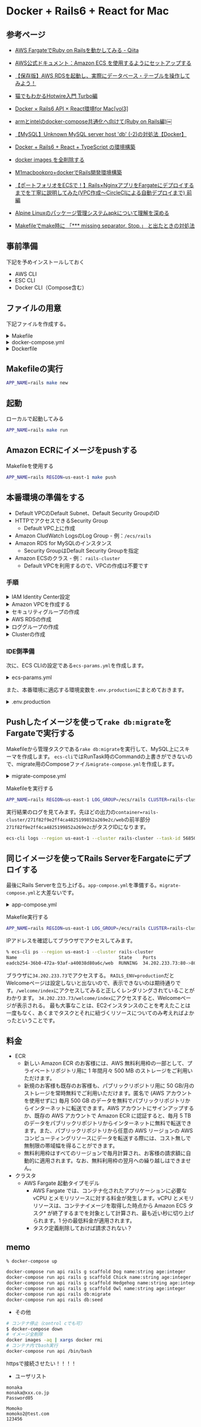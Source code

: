 # Docker + Rails6 + React for Mac

## 参考ページ

- [AWS FargateでRuby on Railsを動かしてみる - Qiita](https://qiita.com/riywo/items/3874fe1a9f11658b8396)

- [AWS公式ドキュメント：Amazon ECS を使用するようにセットアップする](https://docs.aws.amazon.com/ja_jp/AmazonECS/latest/developerguide/get-set-up-for-amazon-ecs.html)

- [【保存版】AWS RDSを起動し、実際にデータベース・テーブルを操作してみよう！](https://note.com/standenglish/n/n8fce48f8dbfa)

- [猫でもわかるHotwire入門 Turbo編](https://zenn.dev/shita1112/books/cat-hotwire-turbo)

- [Docker × Rails6 API × React環境for Mac[vol3]](https://usconsort.com/docker-env-vol3/)

- [armとintelのdocker-compose共通化へ向けて(Ruby on Rails編)￼](https://matsu.teraren.com/blog/2022/04/26/docker-m1-arm-glibc-error-on-nokogiri/)

- [【MySQL】Unknown MySQL server host 'db' (-2)の対処法【Docker】](https://qiita.com/SyoInoue/items/2ed5b3017c517920ec09)

- [Docker + Rails6 + React + TypeScript の環境構築](https://qiita.com/yuki-endo/items/a99cdde478c2a2d057d9)

- [docker images を全削除する](https://qiita.com/fist0/items/2fb1c7f894b5bdff79f4)

- [M1macbookpro+dockerでRails開発環境構築](https://norix.tokyo/environment/443/)

- [【ポートフォリオをECSで！】Rails×NginxアプリをFargateにデプロイするまでを丁寧に説明してみた(VPC作成〜CircleCIによる自動デプロイまで) 前編](https://qiita.com/maru401/items/8e7d32a8baded045adb2)

- [Alpine Linuxのパッケージ管理システムapkについて理解を深める](https://blog.kasei-san.com/entry/2020/08/25/084430)

- [Makefileでmake時に 「*** missing separator. Stop.」 と出たときの対処法](https://kakts-tec.hatenablog.com/entry/2016/12/18/225353)

## 事前準備

下記を予めインストールしておく

- AWS CLI
- ESC CLI
- Docker CLI（Compose含む）

## ファイルの用意

下記ファイルを作成する。

<details><summary>Makefile</summary>

```Makefile
new:
	echo "$$_gemfile" > Gemfile
	touch Gemfile.lock
	docker-compose run web rails new . --force --database=mysql --skip-bundle --skip-javascript
	# chown→ファイルの所有者を変更、-R→ディレクトリ内の所有者も変更、.→任意のファイル
	# chown a:c b→ファイルbの所有者をユーザa（グループ権限c）に変更
	sudo chown -R $$USER:$$USER .
	echo "$$_database_yml" > config/database.yml
	docker-compose build
	docker-compose run web rails generate controller welcome index
	docker-compose run web sh -c 'sleep 20 && rake db:create'
	sudo chown -R $$USER:$$USER .

run:
	docker-compose up --build

define _gemfile
source 'https://rubygems.org'
gem 'rails'
endef
export _gemfile

define _database_yml
default: &default
  adapter: mysql2
  encoding: utf8
  pool: <%= ENV.fetch("RAILS_MAX_THREADS") { 5 } %>
  username: root
  password: password
  host: db

development:
  <<: *default
  database: myapp_development

test:
  <<: *default
  database: myapp_test

production:
  <<: *default
  url: <%= ENV['DATABASE_URL'] %>
endef
export _database_yml

push:
	docker-compose run web rake assets:precompile
	sudo chown -R $$USER:$$USER .
	docker-compose build
	ecs-cli push $(APP_NAME) --region $(REGION)

export IMAGE  = $(shell aws ecr describe-repositories --region $(REGION) --repository-names $(APP_NAME) --query 'repositories[0].repositoryUri' --output text)
export DIGEST = $(shell aws ecr batch-get-image --region $(REGION) --repository-name $(APP_NAME) --image-ids imageTag=latest --query 'images[0].imageId.imageDigest' --output text)

migrate:
	ecs-cli compose -f migrate-compose.yml --project-name $(APP_NAME)-migrate up --cluster $(CLUSTER) --region $(REGION)

export IMAGE = ${shell aws ecr describe-repositories --region ${REGION} --repository-names ${APP_NAME} --query 'repositories[0].repositoryUri' --output text)
export DIGEST = $(shell aws ecr batch-get-image --region ${REGION} --repository-name ${APP_NAME} --image-ids imageTag=latest --query 'images[0].imageId.imageDigest' --output text)

deploy:
	ecs-cli compose -f app-compose -f app-compose.yml --project-name up --cluster ${CLUSTER} --region ${REGION}

```

</details>

<details><summary>docker-compose.yml</summary>

```yml: docker-compose.yml
version: '2'
services:
  db:
    image: mysql
    platform: linux/x86_64
    environment:
      MYSQL_ROOT_PASSWORD: password
      # MYSQL_ALLOW_EMPTY_PASSWORD: 'yes'
  web:
    image: ${APP_NAME}
    build: .
    volumes:
      - .:/myapp
    ports:
      - "8080:3000"
    environment:
      PORT: "3000"
    depends_on:
      - db
```

</details>

<details><summary>Dockerfile</summary>
  - Alipine Linuxベースのものを利用しているとイメージサイズは100MB以下にできる

```Dockerfile
FROM --platform=linux/amd64 ruby:3.1.0-alpine
# M1Macは上記を記述する必要あり
# FROM ruby:2.4-alpine

# RUN apk add -U mariadb-client-libs tzdata
RUN apk add -U mariadb-dev tzdata
RUN mkdir /myapp
WORKDIR /myapp
COPY Gemfile /myapp/Gemfile
COPY Gemfile.lock /myapp/Gemfile.lock
RUN apk add -U build-base ruby-dev mariadb-dev --virtual .build-deps \
  && apk add bash git \
  && bundle install -j 4 \
  && gem sources --clear-all \
  && apk del .build-deps \
  && rm -rf /var/cache/apk/* \
            /root/.gem/ruby/3.1.0/cache/*.gem
COPY . /myapp
CMD exec bundle exec rails s -p ${PORT} -b '0.0.0.0'
```

</details>

## Makefileの実行

```bash
APP_NAME=rails make new
```

## 起動

ローカルで起動してみる

```bash
APP_NAME=rails make run
```

## Amazon ECRにイメージをpushする

Makefileを使用する

```bash
APP_NAME=rails REGION=us-east-1 make push
```

## 本番環境の準備をする

- Default VPCのDefault Subnet、Default Security GroupのID
- HTTPでアクセスできるSecurity Group
  - Default VPC上に作成
- Amazon CludWatch LogsのLog Group - 例：`/ecs/rails`
- Amazon RDS for MySQLのインスタンス
  - Security GroupはDefault Security Groupを指定
- Amazon ECSのクラス - 例： `rails-cluster`
  - Default VPCを利用するので、VPCの作成は不要です

### 手順

<details><summary>IAM Identity Center設定</summary>

- 参考[Getting started](https://docs.aws.amazon.com/singlesignon/latest/userguide/getting-started.html)

サインインするユーザを管理できるようにする。

- AWSコンソールにサインインする
- IAM Identity Centerコンソールを開く
- [IAM Identity Center](https://console.aws.amazon.com/singlesignon)
- IAM IDセンターを有効にする。
- AWS組織を作成します。
- 画面右上のアカウント名を選択し、組織から確認可能。

</details>

<details><summary>Amazon VPCを作成する</summary>

- 参考[Amazon ECS を使用するようにセットアップする - 仮想プライベートクラウドを作成する](https://docs.aws.amazon.com/ja_jp/AmazonECS/latest/developerguide/get-set-up-for-amazon-ecs.html)

Amazon Virtual Private Cloud (Amazon VPC) を使用すると、定義した仮想ネットワーク内で AWS リソースを起動できます。コンテナインスタンスは、VPC で起動することを強くお勧めします。

- AWSコンソールにサインインする
- 画面右上のリージョンをバージニア北部に切り替える。
- 検索窓にVPCで検索し、VPCを選択
- デフォルトのVPCを作成する。

|オプション|値|
| ---- | ---- |
|作成するためのリソース|VPC のみ|
|名前|オプションで、VPC の名前を指定します。|
|IPv4 CIDR ブロック|IPv4 CIDR 手動入力<BR><BR>CIDR ブロックサイズは /16 から /28 の間である必要があります。|
|IPv6 CIDR ブロック|IPv6 CIDR ブロックなし|
|テナンシー|デフォルト|

- Default Subnet、Default Security GroupのIDが作成されるのでメモしておく。

</details>

<details><summary>セキュリティグループの作成</summary>

- 参考[Amazon ECS を使用するようにセットアップする - セキュリティグループの作成](https://docs.aws.amazon.com/ja_jp/AmazonECS/latest/developerguide/get-set-up-for-amazon-ecs.html)

コンテナインスタンスのファイアウォール。

- AWSコンソールにサインインする
- 画面右上のリージョンをバージニア北部に切り替える。
- [Work with security groups](https://docs.aws.amazon.com/AWSEC2/latest/UserGuide/working-with-security-groups.html#creating-security-group)を参考に作成する
- デフォルトのセキュリティグループを作成する。
  - 検索窓にVPCで検索し、VPCを選択
  - ナビゲーションペインで、セキュリティグループを選択します。
  - セキュリティグループを作成を選択する。
  - セキュリティグループの説明的な名前と簡単な説明を入力
  - デフォルトVPCを選択する
  - セキュリティグループを作成を選ぶ
- HTTPアクセスできるSecurity Groupを作成する
- デフォルトのセキュリティグループ同様に作成。
- 下記の通りにインバウンドルールの作成を行う

|オプション|値|
| ---- | ---- |
|HTTP ルール|[Type]: HTTP<BR><BR>ソース: 任意の場所 (0.0.0.0/0)|
|HTTPS ルール|タイプ: HTTPS<BR><BR>ソース: 任意の場所 (0.0.0.0/0)|
|SSH ルール|タイプ: SSH<BR><BR>ソース: [Custom] で、コンピュータまたはネットワークのパブリック IP アドレス（自宅のGlobal Ipアドレス）を CIDR 表記で指定します。CIDR 表記で個々の IP アドレスを指定するには、ルーティングプレフィックスを追加します。/32たとえば、IP アドレスが 203.0.113.25 の場合は、203.0.113.25/32 を指定します。会社が特定の範囲からアドレスを割り当てている場合、 203.0.113.0/24 などの範囲全体を指定します。<BR><BR>重要<BR>セキュリティ上の理由で、すべての IP アドレス (0.0.0.0/0) からインスタンスへの SSH アクセスを許可することはお勧めしません。ただし、それがテスト目的で短期間の場合は例外です。|

- 作成した２つのセキュリティグループのIDをメモしておく。

</details>

<details><summary>AWS RDSの作成</summary>

- 画面右上のリージョンをバージニア北部に切り替える。
- 可用性と耐久性はマルチAZ構成が望ましい
- パブリックアクセスはなし
- VPC、サブネット、セキュリティグループはデフォルトでOK

</details>

<details><summary>ロググループの作成</summary>

- 画面右上のリージョンをバージニア北部に切り替える。
- CloudWatch→ロググループから「ロググループの作成」で作成
- ロググループ名の例：/ecs/rails

</details>

<details><summary>Clusterの作成</summary>

- 画面右上のリージョンをバージニア北部に切り替える。
- 検索窓からecsで検索。クラスタを選択し、「クラスターの作成」から作成。
- クラスタ名例：rails-cluster
- VPC、サブネットはデフォルトでOK
- タスク定義は作成不要。Makefileで作成する。

</details>

### IDE側準備

次に、ECS CLIの設定である`ecs-params.yml`を作成します。

<details><summary>ecs-params.yml</summary>

```yml: ecs-params.yml
version: 1
task_definition:
  ecs_network_mode: awsvpc
  task_execution_role: ecsTaskExecutionRole
  task_size:
    cpu_limit: 256
    mem_limit: 512
run_params:
  network_configuration:
    awsvpc_configuration:
      subnets:
      - subnet-07e01f6790b483495
      - subnet-04ee8fdb30762dee4
      - subnet-0fb7421e5416883ab
      security_groups:
      - sg-029e83f16cdd260df
      - sgr-0a486114c59599353
      assign_public_ip: ENABLED
```

</details>

また、本番環境に適応する環境変数を`.env.production`にまとめておきます。

<details><summary>.env.production</summary>

```.env.production
RAILS_ENV=production
RAILS_LOG_TO_STDOUT=1
RAILS_SERVE_STATIC_FILES=1
SECRET_KEY_BASE=mysecretkey
DATABASE_URL=mysql2://username:password@rds.hostname/dbname
```

- SECRET_KEY_BASEは右上のアカウント名→セキュリティ認証情報→セキュリティ認証情報タブのアクセスキーから取得。
- DATABASE_URL=mysql2://root:h6y9acZnA!@database-1.cqyhz0w4qhwx.us-east-1.rds.amazonaws.com/rails_database
- rds.hostnameは「接続とセキュリティ」タブのエンドポイント
- dbnameは「設定」タブのDB名から取得

</details>

## Pushしたイメージを使って`rake db:migrate`をFargateで実行する

Makefileから管理タスクである`rake db:migrate`を実行して、MySQL上にスキーマを作成します。
`ecs-cli`ではRunTask時のCommandの上書きができないので、migrate用のComposeファイル`migrate-compose.yml`を作成します。

<details><summary>migrate-compose.yml</summary>

```yml: migrate-compose.yml
version: '2'
services:
  web:
    image: ${IMAGE}@${DIGEST}
    command: ["rake", "db:migrate"]
    env_file: .env.production
    logging:
      driver: awslogs
      options:
        awslogs-region: ${REGION}
        awslogs-group: ${LOG_GROUP}
        awslogs-stream-prefix: ecs
```

</details>

Makefileを実行する

```bash
APP_NAME=rails REGION=us-east-1 LOG_GROUP=/ecs/rails CLUSTER=rails-cluster make migrate
```

実行結果のログを見てみます。先ほどの出力の`container=rails-cluster/271f82f9e2ff4ca4825199852a269e2c/web`の前半部分`271f82f9e2ff4ca4825199852a269e2c`がタスクIDになります。

```bash
ecs-cli logs --region us-east-1 --cluster rails-cluster --task-id 5685060e72ed44578edbe40a5e8ce00e
```

## 同じイメージを使ってRails ServerをFargateにデプロイする

最後にRails Serverを立ち上げる。`app-compose.yml`を準備する。`migrate-compose.yml`と大差ないです。

<details><summary>app-compose.yml</summary>

```yml:app-compose.yml
version: '2'
services:
  web:
    image: ${IMAGE}@${DIGEST}
    ports:
    - "80:80"
    env_file: .env.production
    environment:
      PORT: "80"
    logging:
      diver: awslogs
      options:
        awslogs-region: ${REGION}
        awslogs-group: ${LOG_GROUP}
        awslogs-stream-prefix: ecs
```

</details>

Makefile実行する

```bash
APP_NAME=rails REGION=us-east-1 LOG_GROUP=/ecs/rails CLUSTER=rails-cluster make deploy
```

IPアドレスを確認してブラウザでアクセスしてみます。

```bash
% ecs-cli ps --region us-east-1 --cluster rails-cluster
Name                                      State    Ports                     TaskDefinition
eadcb254-36b0-472a-93af-a40038d80a6c/web  RUNNING  34.202.233.73:80->80/tcp  rails-app:4
```

ブラウザに`34.202.233.73`でアクセスする。
`RAILS_ENV=production`だとWelcomeページは設定しないと出ないので、表示できないのは期待通りです。`/welcome/index`にアクセスしてみると正しくレンダリングされていることがわかります。
`34.202.233.73/welcome/index`にアクセスすると、Welcomeページが表示される。
最も大事なことは、EC2インスタンスのことを考えたことは一度もなく、あくまでタスクとそれに紐づくリソースについてのみ考えればよかったということです。

## 料金

- ECR
  - 新しい Amazon ECR のお客様には、AWS 無料利用枠の一部として、プライベートリポジトリ用に 1 年間月々 500 MB のストレージをご利用いただけます。
  - 新規のお客様も既存のお客様も、パブリックリポジトリ用に 50 GB/月のストレージを常時無料でご利用いただけます。匿名で (AWS アカウントを使用せずに) 毎月 500 GB のデータを無料でパブリックリポジトリからインターネットに転送できます。AWS アカウントにサインアップするか、既存の AWS アカウントで Amazon ECR に認証すると、毎月 5 TB のデータをパブリックリポジトリからインターネットに無料で転送できます。また、パブリックリポジトリから任意の AWS リージョンの AWS コンピューティングリソースにデータを転送する際には、コスト無しで無制限の帯域幅を得ることができます。
  - 無料利用枠はすべてのリージョンで毎月計算され、お客様の請求額に自動的に適用されます。なお、無料利用枠の翌月への繰り越しはできません。
- クラスタ
  - AWS Fargate 起動タイプモデル
    - AWS Fargate では、コンテナ化されたアプリケーションに必要な vCPU とメモリリソースに対する料金が発生します。vCPU とメモリリソースは、コンテナイメージを取得した時点から Amazon ECS タスク* が終了するまでを対象として計算され、最も近い秒に切り上げられます。1 分の最低料金が適用されます。
    - タスク定義削除しておけば請求されない？

## memo

``` bash
% docker-compose up
```

``` bash
docker-compose run api rails g scaffold Dog name:string age:integer
docker-compose run api rails g scaffold Chick name:string age:integer
docker-compose run api rails g scaffold Hedgehog name:string age:integer
docker-compose run api rails g scaffold Owl name:string age:integer
docker-compose run api rails db:migrate
docker-compose run api rails db:seed
```

- その他

```bash
# コンテナ停止（control cでも可）
$ docker-compose down
# イメージ全削除
docker images -aq | xargs docker rmi
# コンテナ内でbash実行
docker-compose run api /bin/bash
```

httpsで接続させたい！！！！

- ユーザリスト
```txt:
monaka
monaka@xxx.co.jp
Password05

Momoko
momoko2@test.com
123456
```